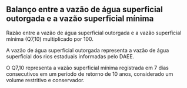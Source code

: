 ## Balanço entre a vazão de água superficial outorgada e a vazão superficial mínima

Razão entre a vazão de água superficial outorgada e a vazão superficial mínima (Q7,10)  multiplicado por 100.

A vazão de água superficial outorgada representa a vazão de água superficial dos rios estaduais informadas pelo DAEE.

O Q7,10 representa a vazão superficial mínima registrada em 7 dias consecutivos em um período de retorno de 10 anos, considerado um volume restritivo e conservador.